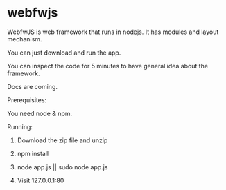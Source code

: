 webfwjs
=======

WebfwJS is web framework that runs in nodejs. It has modules and layout mechanism.

You can just download and run the app.

You can inspect the code for 5 minutes to have general idea about the framework.

Docs are coming.

Prerequisites:

You need node & npm.

Running:

1) Download the zip file and unzip

2) npm install

3) node app.js || sudo node app.js

4) Visit 127.0.0.1:80
